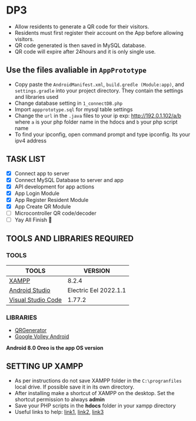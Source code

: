 # DP3
- Allow residents to generate a QR code for their visitors.
- Residents must first register their account on the App before allowing visitors.
- QR code generated is then saved in MySQL database.
- QR code will expire after 24hours and it is only single use.

## Use the files avaliable in `AppPrototype`
- Copy paste the `AndroidManifest.xml`, `build.gredle (Module:app)`, and `settings.gradle` into your project directory. They contain the settings and libraries used
- Change database setting in `1_connectDB.php`
- Import `appprototype.sql` for mysql table settings
- Change the `url` in the `.java` files to your ip exp: http://192.0.1.102/a/b where `a` is your php folder name in the hdocs and `b` your php script name
- To find your ipconfig, open command prompt and type ipconfig. Its your ipv4 address

## TASK LIST
- [x] Connect app to server
- [x] Connect MySQL Database to server and app
- [x] API development for app actions
- [x] App Login Module 
- [x] App Register Resident Module
- [x] App Create QR Module
- [ ] Microcontroller QR code/decoder
- [ ] Yay All Finish :tada:

## TOOLS AND LIBRARIES REQUIRED

### TOOLS

| TOOLS | VERSION |
| --- | --- |
| [XAMPP](https://www.apachefriends.org/download.html) | 8.2.4 |
| [Android Studio](https://developer.android.com/studio) | Electric Eel 2022.1.1 |
| [Visual Studio Code](https://code.visualstudio.com/download) | 1.77.2|

### LIBRARIES
- [QRGenerator](https://github.com/androidmads/QRGenerator)
- [Google Volley Android](https://www.codeseasy.com/google-volley-android/)

**Android 8.0 Oreo is the app OS version**

## SETTING UP XAMPP
- As per instructions do not save XAMPP folder in the `C:\progranfiles` local drive. If possible save it in its own directory.
- After installing make a shortcut of XAMPP on the desktop. Set the shortcut permission to always **admin**
- Save your PHP scripts in the **hdocs** folder in your xampp directory
- Useful links to help: [link1](https://people.utm.my/shaharil/access-pc-localhost-xampp-server-from-mobile/), [link2](https://www.austincc.edu/rmartin6/coursecontent/inew2338/07-XAMPPSetup.pdf), [link3](https://www.simplilearn.com/tutorials/php-tutorial/php-using-xampp#:~:text=Before%20running%20a%20PHP%20script,web%20pages%20will%20be%20stored.)

